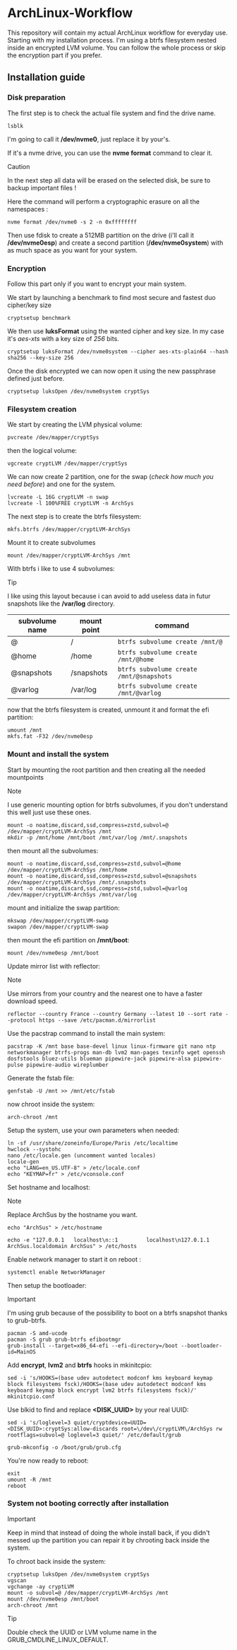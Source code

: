 # ArchLinux-Workflow
This repository will contain my actual ArchLinux workflow for everyday use. Starting with my installation process.
I'm using a btrfs filesystem nested inside an encrypted LVM volume.
You can follow the whole process or skip the encryption part if you prefer.

## Installation guide

### Disk preparation
The first step is to check the actual file system and find the drive name. 
```
lsblk
```
I'm going to call it **/dev/nvme0**, just replace it by your's.


If it's a nvme drive, you can use the **nvme format** command to clear it.

> [!CAUTION]
> In the next step all data will be erased on the selected disk, be sure to backup important files !

Here the command will perform a cryptographic erasure on all the namespaces :

```
nvme format /dev/nvme0 -s 2 -n 0xffffffff
```

Then use fdisk to create a 512MB partition on the drive (i'll call it **/dev/nvme0esp**)
and create a second partition (**/dev/nvme0system**) with as much space as you want for your system.

### Encryption
Follow this part only if you want to encrypt your main system.

We start by launching a benchmark to find most secure and fastest duo cipher/key size

```
cryptsetup benchmark
```

We then use **luksFormat** using the wanted cipher and key size. In my case it's *aes-xts* with a key size of *256* bits.

```
cryptsetup luksFormat /dev/nvme0system --cipher aes-xts-plain64 --hash sha256 --key-size 256
```

Once the disk encrypted we can now open it using the new passphrase defined just before.

```
cryptsetup luksOpen /dev/nvme0system cryptSys
```

### Filesystem creation

We start by creating the LVM physical volume:

```
pvcreate /dev/mapper/cryptSys
```

then the logical volume:

```
vgcreate cryptLVM /dev/mapper/cryptSys
```

We can now create 2 partition, one for the swap (*check how much you need before*) and one for the system.

```
lvcreate -L 16G cryptLVM -n swap
lvcreate -l 100%FREE cryptLVM -n ArchSys
```

The next step is to create the btrfs filesystem:

```
mkfs.btrfs /dev/mapper/cryptLVM-ArchSys
```

Mount it to create subvolumes

```
mount /dev/mapper/cryptLVM-ArchSys /mnt
```

With btrfs i like to use 4 subvolumes: 

> [!TIP]
> I like using this layout because i can avoid to add useless data in futur snapshots like the **/var/log** directory.
    
| subvolume name  | mount point |                     command                  |
| --------------- | ----------- | -------------------------------------------- |
| @               | /           | ```btrfs subvolume create /mnt/@```          |
| @home           | /home       | ```btrfs subvolume create /mnt/@home```      |
| @snapshots      | /snapshots  | ```btrfs subvolume create /mnt/@snapshots``` |
| @varlog         | /var/log    | ```btrfs subvolume create /mnt/@varlog```    |

now that the btrfs filesystem is created, unmount it and format the efi partition:

```
umount /mnt
mkfs.fat -F32 /dev/nvme0esp
```

### Mount and install the system

Start by mounting the root partition and then creating all the needed mountpoints

> [!NOTE]
> I use generic mounting option for btrfs subvolumes, if you don't understand this well just use these ones.


```
mount -o noatime,discard,ssd,compress=zstd,subvol=@ /dev/mapper/cryptLVM-ArchSys /mnt
mkdir -p /mnt/home /mnt/boot /mnt/var/log /mnt/.snapshots
```

then mount all the subvolumes:

```
mount -o noatime,discard,ssd,compress=zstd,subvol=@home /dev/mapper/cryptLVM-ArchSys /mnt/home
mount -o noatime,discard,ssd,compress=zstd,subvol=@snapshots /dev/mapper/cryptLVM-ArchSys /mnt/.snapshots
mount -o noatime,discard,ssd,compress=zstd,subvol=@varlog /dev/mapper/cryptLVM-ArchSys /mnt/var/log
```

mount and initialize the swap partition:

```
mkswap /dev/mapper/cryptLVM-swap
swapon /dev/mapper/cryptLVM-swap
```

then mount the efi partition on **/mnt/boot**:

```
mount /dev/nvme0esp /mnt/boot
```

Update mirror list with reflector:

> [!NOTE]
> Use mirrors from your country and the nearest one to have a faster download speed.

```
reflector --country France --country Germany --latest 10 --sort rate --protocol https --save /etc/pacman.d/mirrorlist
```

Use the pacstrap command to install the main system:

```
pacstrap -K /mnt base base-devel linux linux-firmware git nano ntp networkmanager btrfs-progs man-db lvm2 man-pages texinfo wget openssh dosfstools bluez-utils blueman pipewire-jack pipewire-alsa pipewire-pulse pipewire-audio wireplumber
```

Generate the fstab file:

```
genfstab -U /mnt >> /mnt/etc/fstab
```

now chroot inside the system:

```
arch-chroot /mnt
```

Setup the system, use your own parameters when needed:

```
ln -sf /usr/share/zoneinfo/Europe/Paris /etc/localtime
hwclock --systohc
nano /etc/locale.gen (uncomment wanted locales)
locale-gen
echo "LANG=en_US.UTF-8" > /etc/locale.conf
echo "KEYMAP=fr" > /etc/vconsole.conf
```

Set hostname and localhost:

> [!NOTE]
> Replace ArchSus by the hostname you want.

```
echo "ArchSus" > /etc/hostname

echo -e "127.0.0.1   localhost\n::1         localhost\n127.0.1.1   ArchSus.localdomain ArchSus" > /etc/hosts
```

Enable network manager to start it on reboot :

```
systemctl enable NetworkManager
```

Then setup the bootloader: 

> [!IMPORTANT]
> I'm using grub because of the possibility to boot on a btrfs snapshot thanks to grub-btrfs.

```
pacman -S amd-ucode
pacman -S grub grub-btrfs efibootmgr
grub-install --target=x86_64-efi --efi-directory=/boot --bootloader-id=MainOS
```

Add **encrypt**, **lvm2** and **btrfs** hooks in mkinitcpio:

```
sed -i 's/HOOKS=(base udev autodetect modconf kms keyboard keymap block filesystems fsck)/HOOKS=(base udev autodetect modconf kms keyboard keymap block encrypt lvm2 btrfs filesystems fsck)/' mkinitcpio.conf
```

Use blkid to find and replace **<DISK_UUID>** by your real UUID:

```
sed -i 's/loglevel=3 quiet/cryptdevice=UUID=<DISK_UUID>:cryptSys:allow-discards root=\/dev\/cryptLVM\/ArchSys rw rootflags=subvol=@ loglevel=3 quiet/' /etc/default/grub

grub-mkconfig -o /boot/grub/grub.cfg
```

You're now ready to reboot: 

```
exit
umount -R /mnt
reboot
```

### System not booting correctly after installation

> [!IMPORTANT]
> Keep in mind that instead of doing the whole install back, if you didn't messed up the partition you can repair it by chrooting back inside the system.

To chroot back inside the system:

```
cryptsetup luksOpen /dev/nvme0system cryptSys
vgscan
vgchange -ay cryptLVM
mount -o subvol=@ /dev/mapper/cryptLVM-ArchSys /mnt
mount /dev/nvme0esp /mnt/boot
arch-chroot /mnt
```

> [!TIP]
> Double check the UUID or LVM volume name in the GRUB_CMDLINE_LINUX_DEFAULT.


